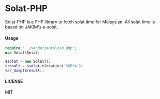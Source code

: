 # Solat-PHP

Solat-PHP is a PHP library to fetch solat time for Malaysian. All solat time is based on JAKIM's e-solat.

#### Usage
```php
require "../vendor/autoload.php";
use Solat\Solat;

$solat = new Solat();
$result = $solat->location('SGR04');
var_dump($result);
```

#### LICENSE
MIT